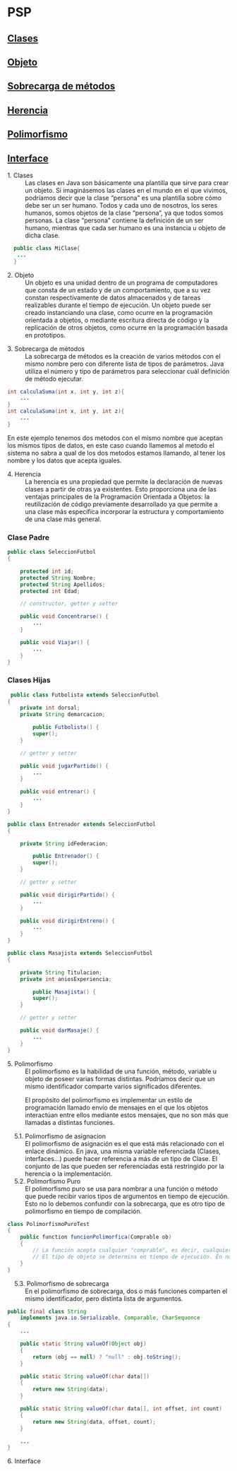 # PSP

**<a href=#Clases>Clases</a>**  
----
**<a href=#Objeto>Objeto</a>**  
----
**<a href=#Sobrecarga>Sobrecarga de métodos</a>**  
----
**<a href=#Herencia>Herencia</a>**  
----
**<a href=#Polimorfismo>Polimorfismo</a>**  
----
**<a href=#Interface>Interface</a>**  
----

<dl>
  <a name=Clases><dt>1. Clases</dt></a>
  <dd>Las clases en Java son básicamente una plantilla que sirve para crear un objeto. Si imaginásemos las clases en el mundo en el que vivimos, podríamos decir que la clase “persona” es una plantilla sobre cómo debe ser un ser humano. Todos y cada uno de nosotros, los seres humanos, somos objetos de la clase “persona“, ya que todos somos personas. La clase “persona” contiene la definición de un ser humano, mientras que cada ser humano es una instancia u objeto de dicha clase.</dd>
</dl>

```java
  public class MiClase{
   ...
  }
```

<dl>
  <a name=Objeto><dt>2. Objeto</dt></a>
  <dd>Un objeto es una unidad dentro de un programa de computadores que consta de un estado y de un comportamiento, que a su vez constan respectivamente de datos almacenados y de tareas realizables durante el tiempo de ejecución. Un objeto puede ser creado instanciando una clase, como ocurre en la programación orientada a objetos, o mediante escritura directa de código y la replicación de otros objetos, como ocurre en la programación basada en prototipos.</dd>
</dl>



<dl>
  <a name=Sobrecarga><dt>3. Sobrecarga de métodos</dt></a>
  <dd>La sobrecarga de métodos es la creación de varios métodos con el mismo nombre pero con diferente lista de tipos de parámetros. Java utiliza el número y tipo de parámetros para seleccionar cuál definición de método ejecutar. </dd>
</dl>

```java
int calculaSuma(int x, int y, int z){
    ...
}
int calculaSuma(int x, int y, int z){
    ...
}
```
En este ejemplo tenemos dos metodos con el mismo nombre que aceptan los mismos tipos de datos, en este caso cuando llamemos al metodo el sistema no sabra a qual de los dos metodos estamos llamando, al tener los nombre y los datos que acepta iguales.
<dl>
  <a name=Herencia><dt>4. Herencia</dt></a>
  <dd>La herencia es una propiedad que permite la declaración de nuevas clases a partir de otras ya existentes. Esto proporciona una de las ventajas principales de la Programación Orientada a Objetos: la reutilización de código previamente desarrollado ya que permite a una clase más específica incorporar la estructura y comportamiento de una clase más general.</dd>
</dl>

### Clase Padre

```java
public class SeleccionFutbol
{

	protected int id;
	protected String Nombre;
	protected String Apellidos;
	protected int Edad;

	// constructor, getter y setter

	public void Concentrarse() {
		...
	}

	public void Viajar() {
		...
	}
}
```
### Clases Hijas

```java
 public class Futbolista extends SeleccionFutbol
{
	private int dorsal;
	private String demarcacion;

        public Futbolista() {
		super();
	}

	// getter y setter

	public void jugarPartido() {
		...
	}

	public void entrenar() {
		...
	}
}
```

```java
public class Entrenador extends SeleccionFutbol
{

	private String idFederacion;

        public Entrenador() {
		super();
	}

	// getter y setter

	public void dirigirPartido() {
		...	
	}

	public void dirigirEntreno() {
		...
	}
}
```

```java
public class Masajista extends SeleccionFutbol
{

	private String Titulacion;
	private int aniosExperiencia;

        public Masajista() {
		super();
	}

	// getter y setter

	public void darMasaje() {
		...
	}
}
```
<dl>
  <a name=Polimorfismo><dt>5. Polimorfismo</dt></a>
  <dd>El polimorfismo es la habilidad de una función, método, variable u objeto de poseer varias formas distintas. Podríamos decir que un mismo identificador comparte varios significados diferentes.

El propósito del polimorfismo es implementar un estilo de programación llamado envío de mensajes en el que los objetos interactúan entre ellos mediante estos mensajes, que no son más que llamadas a distintas funciones.</dd>
<dt>&nbsp;&nbsp;&nbsp;&nbsp;5.1. Polimorfismo de asignacion</dt>
<dd>El polimorfismo de asignación es el que está más relacionado con el enlace dinámico.
En java, una misma variable referenciada (Clases, interfaces…) puede hacer referencia a más de un tipo de Clase. El conjunto de las que pueden ser referenciadas está restringido por la herencia o la implementación.</dd>





<dt>&nbsp;&nbsp;&nbsp;&nbsp;5.2. Polimorfismo Puro</dt>
<dd>El polimorfismo puro se usa para nombrar a una función o método que puede recibir varios tipos de argumentos en tiempo de ejecución. Esto no lo debemos confundir con la sobrecarga, que es otro tipo de polimorfismo en tiempo de compilación.</dd>


```java
class PolimorfismoPuroTest
{
    public function funcionPolimorfica(Comprable ob)
    {
        // La función acepta cualquier "comprable", es decir, cualquier objeto que implemente esa interfaz
        // El tipo de objeto se determina en tiempo de ejecución. En nuestros ejemplos, puede ser una casa o coche.
    }
}
```


<dt>&nbsp;&nbsp;&nbsp;&nbsp;5.3. Polimorfismo de sobrecarga</dt>
<dd>En el polimorfismo de sobrecarga, dos o más funciones comparten el mismo identificador, pero distinta lista de argumentos.</dd>


```java
public final class String
    implements java.io.Serializable, Comparable, CharSequence 
{
    ...

    public static String valueOf(Object obj) 
    {
        return (obj == null) ? "null" : obj.toString();
    }

    public static String valueOf(char data[]) 
    {
        return new String(data);
    }

    public static String valueOf(char data[], int offset, int count) 
    {
        return new String(data, offset, count);
    }

    ...
}
```


</dl>


<dl>
  <a name=Interface><dt>6. Interface</dt></a>
  <dd></dd>
</dl>  
